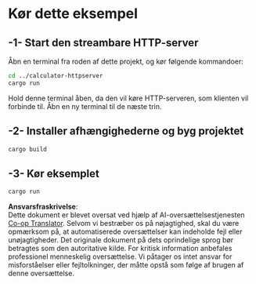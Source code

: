 <!--
CO_OP_TRANSLATOR_METADATA:
{
  "original_hash": "aa5122c6d9868b4b566586f27577ca47",
  "translation_date": "2025-08-18T18:34:27+00:00",
  "source_file": "03-GettingStarted/06-http-streaming/solution/rust/calculator-httpclient/README.md",
  "language_code": "da"
}
-->
# Kør dette eksempel

## -1- Start den streambare HTTP-server

Åbn en terminal fra roden af dette projekt, og kør følgende kommandoer:

```bash
cd ../calculator-httpserver
cargo run
```

Hold denne terminal åben, da den vil køre HTTP-serveren, som klienten vil forbinde til. Åbn en ny terminal til de næste trin.

## -2- Installer afhængighederne og byg projektet

```bash
cargo build
```

## -3- Kør eksemplet

```bash
cargo run
```

**Ansvarsfraskrivelse**:  
Dette dokument er blevet oversat ved hjælp af AI-oversættelsestjenesten [Co-op Translator](https://github.com/Azure/co-op-translator). Selvom vi bestræber os på nøjagtighed, skal du være opmærksom på, at automatiserede oversættelser kan indeholde fejl eller unøjagtigheder. Det originale dokument på dets oprindelige sprog bør betragtes som den autoritative kilde. For kritisk information anbefales professionel menneskelig oversættelse. Vi påtager os intet ansvar for misforståelser eller fejltolkninger, der måtte opstå som følge af brugen af denne oversættelse.